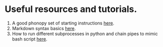 # Useful resources and tutorials.

1. A good phonopy set of starting instructions [here](https://phonopy.github.io/phonopy/vasp.html).
2. Markdown syntax basics [here](https://www.markdownguide.org/basic-syntax/#code).
3. How to run different subprocesses in python and chain pipes to mimic bash script [here](https://pymotw.com/2/subprocess/).
